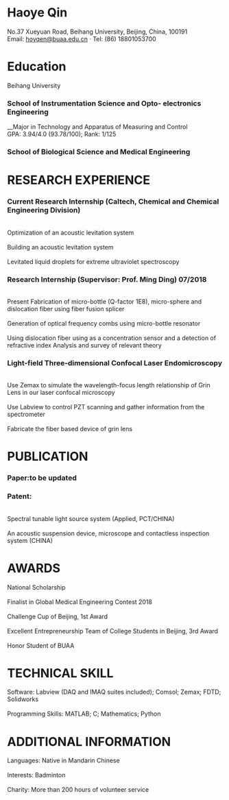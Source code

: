 # Haoye Qin
No.37 Xueyuan Road, Beihang University, Beijing, China, 100191<br> Email: hoyqen@buaa.edu.cn · Tel: (86) 18801053700
# Education
Beihang University
### School of Instrumentation Science and Opto- electronics Engineering
__Major in Technology and Apparatus of Measuring and Control<br> GPA: 3.94/4.0 (93.78/100); Rank: 1/125<br>
### School of Biological Science and Medical Engineering
# RESEARCH EXPERIENCE
### Current Research Internship (Caltech, Chemical and Chemical Engineering Division)
<br> Optimization of an acoustic levitation system  
<br> Building an acoustic levitation system  
<br> Levitated liquid droplets for extreme ultraviolet spectroscopy  

### Research Internship (Supervisor: Prof. Ming Ding) 07/2018
<br> Present Fabrication of micro-bottle (Q-factor 1E8), micro-sphere and dislocation fiber using fiber fusion splicer  
<br> Generation of optical frequency combs using micro-bottle resonator  
<br> Using dislocation fiber using as a concentration sensor and a detection of refractive index Analysis and survey of relevant theory  

### Light-field Three-dimensional Confocal Laser Endomicroscopy
<br> Use Zemax to simulate the wavelength-focus length relationship of Grin Lens in our laser confocal microscopy  
<br> Use Labview to control PZT scanning and gather information from the spectrometer  
<br> Fabricate the fiber based device of grin lens  

# PUBLICATION
### Paper:to be updated
### Patent:  
<br> Spectral tunable light source system (Applied, PCT/CHINA)  
<br> An acoustic suspension device, microscope and contactless inspection system (CHINA)  


# AWARDS
 National Scholarship  
<br> Finalist in Global Medical Engineering Contest 2018  
<br> Challenge Cup of Beijing, 1st Award  
<br> Excellent Entrepreneurship Team of College Students in Beijing, 3rd Award  
<br> Honor Student of BUAA  
# TECHNICAL SKILL  
 Software: Labview (DAQ and IMAQ suites included); Comsol; Zemax; FDTD; Solidworks    
<br>  Programming Skills: MATLAB; C; Mathematics; Python  

# ADDITIONAL INFORMATION
Languages: Native in Mandarin Chinese  
<br> Interests: Badminton  
<br> Charity: More than 200 hours of volunteer service  
